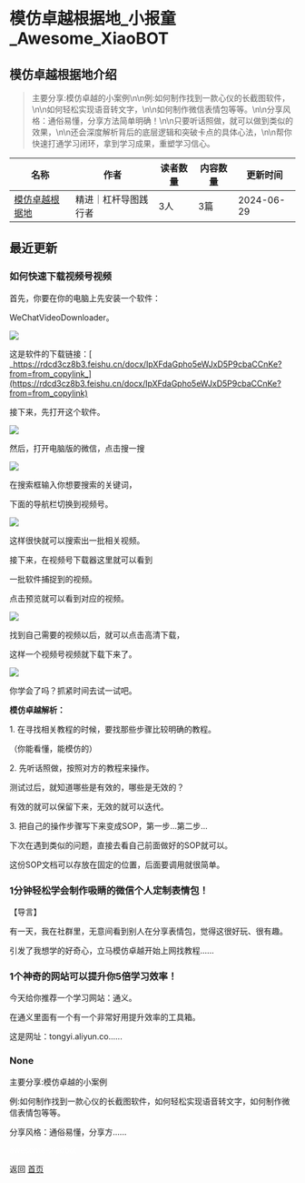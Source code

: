 # 模仿卓越根据地_小报童_Awesome_XiaoBOT

## 模仿卓越根据地介绍
> 主要分享:模仿卓越的小案例\n\n例:如何制作找到一款心仪的长截图软件，\n\n如何轻松实现语音转文字，\n\n如何制作微信表情包等等。\n\n分享风格：通俗易懂，分享方法简单明确！\n\n只要听话照做，就可以做到类似的效果，\n\n还会深度解析背后的底层逻辑和突破卡点的具体心法，\n\n帮你快速打通学习闭环，拿到学习成果，重塑学习信心。  
  


|名称|作者|读者数量|内容数量|更新时间|
|---|---|---|---|---|
|[模仿卓越根据地](https://xiaobot.net/p/MFZY?refer=0b133df9-27dc-423b-8101-639049001c13)|精进｜杠杆导图践行者|3人|3篇|2024-06-29|

## 最近更新
### 如何快速下载视频号视频

首先，你要在你的电脑上先安装一个软件：

WeChatVideoDownloader。

![](https://static.xiaobot.net/file/2024-06-29/379730/f12f91b7374cf1e85c7a37b5957cc237.png)

这是软件的下载链接：[
_https://rdcd3cz8b3.feishu.cn/docx/IpXFdaGpho5eWJxD5P9cbaCCnKe?from=from_copylink_](https://rdcd3cz8b3.feishu.cn/docx/IpXFdaGpho5eWJxD5P9cbaCCnKe?from=from_copylink)

接下来，先打开这个软件。

![](https://static.xiaobot.net/file/2024-06-29/379730/827c1b206f5d585090f34e2a5f249ed5.png)

然后，打开电脑版的微信，点击搜一搜





![](https://static.xiaobot.net/file/2024-06-29/379730/7dc905788c6f1723d2fb5912a7da9826.png)

在搜索框输入你想要搜索的关键词，

下面的导航栏切换到视频号。

![](https://static.xiaobot.net/file/2024-06-29/379730/99eb5847667738d997eb55a686aac668.png)

这样很快就可以搜索出一批相关视频。

接下来，在视频号下载器这里就可以看到

一批软件捕捉到的视频。

点击预览就可以看到对应的视频。

![](https://static.xiaobot.net/file/2024-06-29/379730/1a50787b268aca13919793ede0a1beed.png)

找到自己需要的视频以后，就可以点击高清下载，

这样一个视频号视频就下载下来了。

![](https://static.xiaobot.net/file/2024-06-29/379730/6643047ca34c747f7172f5ad6031a4ef.png)

你学会了吗？抓紧时间去试一试吧。



**模仿卓越解析：**

1\. 在寻找相关教程的时候，要找那些步骤比较明确的教程。

（你能看懂，能模仿的）

2\. 先听话照做，按照对方的教程来操作。

测试过后，就知道哪些是有效的，哪些是无效的？

有效的就可以保留下来，无效的就可以迭代。

3\. 把自己的操作步骤写下来变成SOP，第一步...第二步...

下次在遇到类似的问题，直接去看自己前面做好的SOP就可以。

这份SOP文档可以存放在固定的位置，后面要调用就很简单。

### 1分钟轻松学会制作吸睛的微信个人定制表情包！

【导言】



有一天，我在社群里，无意间看到别人在分享表情包，觉得这很好玩、很有趣。

引发了我想学的好奇心，立马模仿卓越开始上网找教程......

### 1个神奇的网站可以提升你5倍学习效率！

今天给你推荐一个学习网站：通义。

在通义里面有一个有一个非常好用提升效率的工具箱。

这是网址：tongyi.aliyun.co......

### None

主要分享:模仿卓越的小案例

例:如何制作找到一款心仪的长截图软件，如何轻松实现语音转文字，如何制作微信表情包等等。

分享风格：通俗易懂，分享方......


<a href="https://github.com/Reno9527/awesome-xiaobot" style="color: white; text-decoration: none;">awesome-xiaobot</a>

返回 [首页](../README.md)
